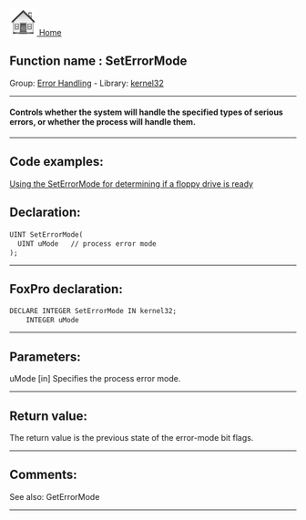 [<img src="../../images/home.png"> Home ](https://github.com/VFPX/Win32API)  

## Function name : SetErrorMode
Group: [Error Handling](../../functions_group.md#Error_Handling)  -  Library: [kernel32](../../Libraries.md#kernel32)  
***  


#### Controls whether the system will handle the specified types of serious errors, or whether the process will handle them.
***  


## Code examples:
[Using the SetErrorMode for determining if a floppy drive is ready](../../samples/sample_227.md)  

## Declaration:
```foxpro  
UINT SetErrorMode(
  UINT uMode   // process error mode
);  
```  
***  


## FoxPro declaration:
```foxpro  
DECLARE INTEGER SetErrorMode IN kernel32;
	INTEGER uMode  
```  
***  


## Parameters:
uMode 
[in] Specifies the process error mode.  
***  


## Return value:
The return value is the previous state of the error-mode bit flags.   
***  


## Comments:
See also: GetErrorMode   
  
***  

